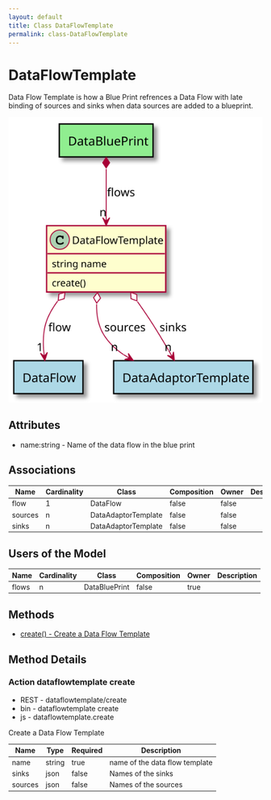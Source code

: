 ```yaml
---
layout: default
title: Class DataFlowTemplate
permalink: class-DataFlowTemplate
---
```


# DataFlowTemplate

Data Flow Template is how a Blue Print refrences a Data Flow with late binding of sources and sinks when data sources are added to a blueprint.

![Logical Diagram](./logical.svg)

## Attributes

* name:string - Name of the data flow in the blue print


## Associations

| Name | Cardinality | Class | Composition | Owner | Description |
| --- | --- | --- | --- | --- | --- |
| flow | 1 | DataFlow | false | false |  |
| sources | n | DataAdaptorTemplate | false | false |  |
| sinks | n | DataAdaptorTemplate | false | false |  |


## Users of the Model

| Name | Cardinality | Class | Composition | Owner | Description |
| --- | --- | --- | --- | --- | --- |
| flows | n | DataBluePrint | false | true |  |





## Methods

* [create() - Create a Data Flow Template](#action-create)


<h2>Method Details</h2>
    
### Action dataflowtemplate create

* REST - dataflowtemplate/create
* bin - dataflowtemplate create
* js - dataflowtemplate.create

Create a Data Flow Template

| Name | Type | Required | Description |
|---|---|---|---|
| name | string |true | name of the data flow template |
| sinks | json |false | Names of the sinks |
| sources | json |false | Names of the sources |






